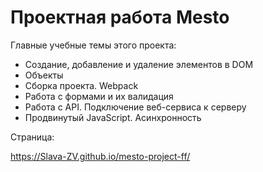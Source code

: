 # Проектная работа Mesto
Главные учебные темы этого проекта:
- Создание, добавление и удаление элементов в DOM
- Объекты
- Сборка проекта. Webpack
- Работа с формами и их валидация
- Работа с API. Подключение веб-сервиса к серверу
- Продвинутый JavaScript. Асинхронность

Страница:

https://Slava-ZV.github.io/mesto-project-ff/

